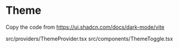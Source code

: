 # Theme

Copy the code from https://ui.shadcn.com/docs/dark-mode/vite

src/providers/ThemeProvider.tsx
src/components/ThemeToggle.tsx
